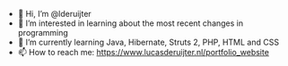 - 👋 Hi, I’m @lderuijter
- 👀 I’m interested in learning about the most recent changes in programming
- 🌱 I’m currently learning Java, Hibernate, Struts 2, PHP, HTML and CSS
- 📫 How to reach me: https://www.lucasderuijter.nl/portfolio_website

<!---
Bionix-xi/Bionix-xi is a ✨ special ✨ repository because its `README.md` (this file) appears on your GitHub profile.
You can click the Preview link to take a look at your changes.
--->

